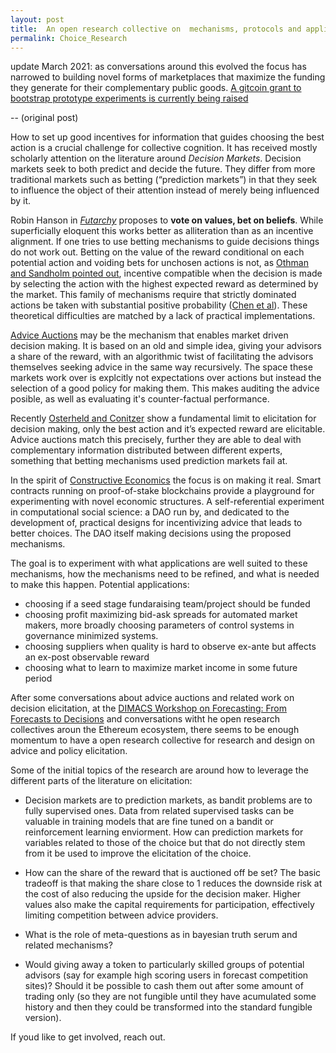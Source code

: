 ```yaml
---
layout: post
title:  An open research collective on  mechanisms, protocols and applications for good choices
permalink: Choice_Research
---
```



update March 2021: as conversations around this evolved the focus has narrowed to building novel forms of marketplaces that maximize the  funding they generate for their complementary public goods. [A gitcoin grant to bootstrap prototype experiments is currently being raised](https://gitcoin.co/grants/5130/decentralised-autonomous-markets)


--
(original post)

How to set up good incentives for information that guides choosing the best action is a crucial challenge for collective cognition. It has received mostly scholarly attention on the literature around _Decision Markets_. Decision markets  seek to both predict and decide the future. They differ from more traditional markets such as betting (“prediction markets”) in that they seek to influence the object of their attention instead of merely being influenced by it. 

Robin Hanson in _[Futarchy](http://mason.gmu.edu/~rhanson/futarchy.html)_ proposes to **vote on values, bet on beliefs**. While superficially eloquent this works better as alliteration than as an incentive alignment. If one tries to use betting mechanisms to guide decisions things do not work out. Betting on the value of the reward conditional on each potential action and voiding bets for unchosen actions  is not, as [Othman and Sandholm pointed out](https://www.cs.cmu.edu/~sandholm/decision%20rules%20and%20decision%20markets.AAMAS10.pdf), incentive compatible when the decision is made by selecting the action with the highest expected reward as determined by the market. This family of mechanisms require that strictly dominated actions be taken with substantial positive probability ([Chen et al](https://www.microsoft.com/en-us/research/wp-content/uploads/2016/04/TEAC-final1.pdf)). These theoretical difficulties are matched by a lack of practical implementations.

[Advice Auctions](http://nikete.com/advice_auctions.pdf) may be the mechanism that enables market driven decision making. It is based on an old and simple idea, giving your advisors a share of the reward, with an algorithmic twist of facilitating the advisors themselves seeking advice in the same way recursively.  The space these markets work over is explcitly not expectations over actions but instead the selection of a good policy for making them. This makes auditing the advice posible, as well as evaluating it's counter-factual performance. 

Recently [Osterheld and Conitzer](https://users.cs.duke.edu/~conitzer/decisionWINE20.pdf) show a fundamental limit to elicitation for decision making, only the best action and it’s expected reward are elicitable. Advice auctions match this precisely, further they are able to deal with complementary information distributed between different experts, something that betting mechanisms used prediction markets fail at.

In the spirit of [Constructive Economics](https://web.archive.org/web/20161229154937/http://aiecon.tumblr.com/post/489827144/what-is-constructive-economics) the focus is on making it real. Smart contracts running on proof-of-stake blockchains provide a playground for experimenting with novel economic structures. A self-referential experiment in computational social science: a DAO run by, and dedicated to the development of, practical designs for incentivizing advice that leads to better choices. The DAO itself making decisions using the proposed mechanisms. 

The goal is to experiment with what applications are well suited to these mechanisms, how the mechanisms need to be refined, and what is needed to make this happen.  Potential applications:

* choosing if a seed stage fundaraising team/project should be funded
* choosing profit maximizing bid-ask spreads for automated market makers, more broadly choosing parameters of control systems in governance minimized systems.
* choosing suppliers when quality is hard to observe ex-ante but affects an ex-post observable reward
* choosing what to learn to maximize market income in some future period

After some conversations about advice auctions and related work on decision elicitation, at the [DIMACS Workshop on Forecasting: From Forecasts to Decisions](http://dimacs.rutgers.edu/events/details?eID=1873) and conversations witht he open research collectives aroun the Ethereum ecosystem, there seems to be enough  momentum to have a open research collective for research and design on advice and policy elicitation. 

Some of the initial topics of the research are around how to leverage the different parts of the literature on elicitation:

* Decision markets are to prediction markets, as bandit problems are to fully supervised ones. Data from related supervised tasks can be  valuable in training models that are fine tuned on a bandit or reinforcement learning enviorment. How can prediction markets for variables related to those of the choice but that do not directly stem from it be used to improve the elicitation of the choice.

* How can the share of the reward that is auctioned off be set? The basic tradeoff is that making the share close to 1 reduces the downside risk at the cost of also reducing the upside for the decision maker. Higher values also make the capital requirements for participation, effectively limiting competition between  advice providers. 

* What is the role of meta-questions as in bayesian truth serum and related mechanisms?

* Would giving away a token to particularly skilled groups of potential advisors (say for example high scoring users in forecast competition sites)? Should it be possible to cash them out after some amount of trading only (so they are not fungible until they have acumulated some history and then they could be transformed into the standard fungible version). 


If youd like to get involved, reach out.
